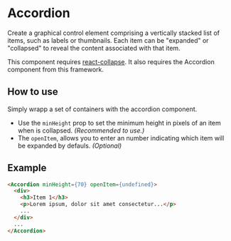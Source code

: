 # Accordion

<p class="lead">Create a graphical control element comprising a vertically stacked list of items, such as labels or thumbnails. Each item can be "expanded" or "collapsed" to reveal the content associated with that item.</p>

This component requires [react-collapse][0]. It also requires the Accordion component from this framework.

## How to use

Simply wrapp a set of containers with the accordion component.

- Use the `minHeight` prop to set the minimum height in pixels of an item when is collapsed. _(Recommended to use.)_
- The `openItem`, allows you to enter an number indicating which item will be expanded by defauls. _(Optional)_

## Example

<!-- STORY -->

```html
<Accordion minHeight={70} openItem={undefined}>
  <div>
    <h3>Item 1</h3>
    <p>Lorem ipsum, dolor sit amet consectetur...</p>
    ...
  </div>
  ...
</Accordion>
```

[0]: https://www.npmjs.com/package/react-collapse
